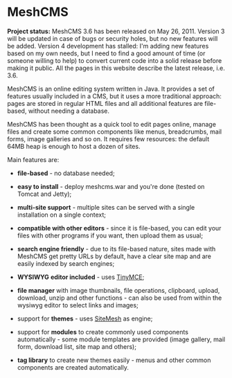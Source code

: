 # MeshCMS

**Project status:** MeshCMS 3.6 has been released on May 26, 2011. Version 3 will be updated in case of bugs or security holes, but no new features will be added. Version 4 development has stalled: I'm adding new features based on my own needs, but I need to find a good amount of time (or someone willing to help) to convert current code into a solid release before making it public. All the pages in this website describe the latest release, i.e. 3.6.

MeshCMS is an online editing system written in Java. It provides a set of features usually included in a CMS, but it uses a more traditional approach: pages are stored in regular HTML files and all additional features are file-based, without needing a database.

MeshCMS has been thought as a quick tool to edit pages online, manage files and create some common components like menus, breadcrumbs, mail forms, image galleries and so on. It requires few resources: the default 64MB heap is enough to host a dozen of sites.

Main features are:

- **file-based** - no database needed;

- **easy to install** - deploy meshcms.war and you're done (tested on Tomcat and Jetty);

- **multi-site support** - multiple sites can be served with a single installation on a single context;

- **compatible with other editors** - since it is file-based, you can edit your files with other programs if you want, then upload them as usual;

- **search engine friendly** - due to its file-based nature, sites made with MeshCMS get pretty URLs by default, have a clear site map and are easily indexed by search engines;

- **WYSIWYG** **editor included** - uses [TinyMCE](http://tinymce.moxiecode.com/);

- **file manager** with image thumbnails, file operations, clipboard, upload, download, unzip and other functions - can also be used from within the wysiwyg editor to select links and images;

- support for **themes** - uses [SiteMesh](http://www.opensymphony.com/sitemesh/) as engine;

- support for **modules** to create commonly used components automatically - some module templates are provided (image gallery, mail form, download list, site map and others);

- **tag library** to create new themes easily - menus and other common components are created automatically.